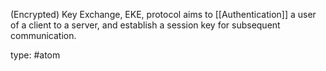 (Encrypted) Key Exchange, EKE, protocol aims to [[Authentication]] a user of a client to a server, and establish a session key for subsequent communication.

type: #atom 
